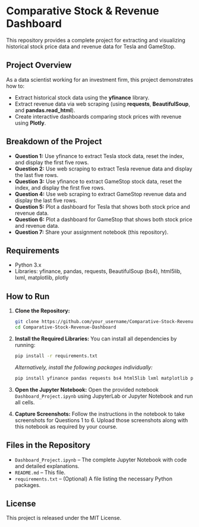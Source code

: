 # Comparative Stock & Revenue Dashboard

This repository provides a complete project for extracting and visualizing historical stock price data and revenue data for Tesla and GameStop.

## Project Overview

As a data scientist working for an investment firm, this project demonstrates how to:
- Extract historical stock data using the **yfinance** library.
- Extract revenue data via web scraping (using **requests**, **BeautifulSoup**, and **pandas.read_html**).
- Create interactive dashboards comparing stock prices with revenue using **Plotly**.

## Breakdown of the Project
- **Question 1:** Use yfinance to extract Tesla stock data, reset the index, and display the first five rows.
- **Question 2:** Use web scraping to extract Tesla revenue data and display the last five rows.
- **Question 3:** Use yfinance to extract GameStop stock data, reset the index, and display the first five rows.
- **Question 4:** Use web scraping to extract GameStop revenue data and display the last five rows.
- **Question 5:** Plot a dashboard for Tesla that shows both stock price and revenue data.
- **Question 6:** Plot a dashboard for GameStop that shows both stock price and revenue data.
- **Question 7:** Share your assignment notebook (this repository).

## Requirements

- Python 3.x
- Libraries: yfinance, pandas, requests, BeautifulSoup (bs4), html5lib, lxml, matplotlib, plotly

## How to Run

1. **Clone the Repository:**
   ```bash
   git clone https://github.com/your_username/Comparative-Stock-Revenue-Dashboard.git
   cd Comparative-Stock-Revenue-Dashboard
   ```
2. **Install the Required Libraries:**
   You can install all dependencies by running:
   ```bash
   pip install -r requirements.txt
   ```
   *Alternatively, install the following packages individually:*
   ```bash
   pip install yfinance pandas requests bs4 html5lib lxml matplotlib plotly
   ```
3. **Open the Jupyter Notebook:**
   Open the provided notebook `Dashboard_Project.ipynb` using JupyterLab or Jupyter Notebook and run all cells.

4. **Capture Screenshots:**
   Follow the instructions in the notebook to take screenshots for Questions 1 to 6. Upload those screenshots along with this notebook as required by your course.

## Files in the Repository

- `Dashboard_Project.ipynb` – The complete Jupyter Notebook with code and detailed explanations.
- `README.md` – This file.
- `requirements.txt` – (Optional) A file listing the necessary Python packages.

## License

This project is released under the MIT License.
```
